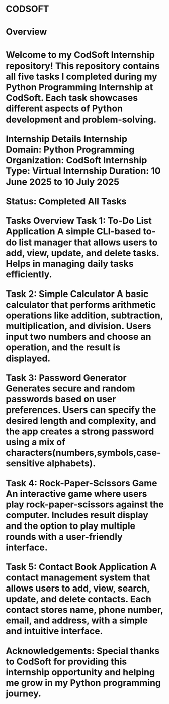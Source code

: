 # CODSOFT
<h1>Overview<h1>
Welcome to my CodSoft Internship repository!
This repository contains all five tasks I completed during my Python Programming Internship at CodSoft. Each task showcases different aspects of Python development and problem-solving.

Internship Details
Internship Domain: Python Programming
Organization: CodSoft
Internship Type: Virtual Internship
Duration: 10 June 2025 to 10 July 2025

Status: Completed All Tasks

Tasks Overview
 Task 1: To-Do List Application
A simple CLI-based to-do list manager that allows users to add, view, update, and delete tasks. Helps in managing daily tasks efficiently.

 Task 2: Simple Calculator
A basic calculator that performs arithmetic operations like addition, subtraction, multiplication, and division. Users input two numbers and choose an operation, and the result is displayed.

 Task 3: Password Generator
Generates secure and random passwords based on user preferences. Users can specify the desired length and complexity, and the app creates a strong password using a mix of characters(numbers,symbols,case-sensitive alphabets).

 Task 4: Rock-Paper-Scissors Game 
An interactive game where users play rock-paper-scissors against the computer. Includes result display and the option to play multiple rounds with a user-friendly interface.

 Task 5: Contact Book Application
A contact management system that allows users to add, view, search, update, and delete contacts. Each contact stores name, phone number, email, and address, with a simple and intuitive interface.

Acknowledgements:
Special thanks to CodSoft for providing this internship opportunity and helping me grow in my Python programming journey.
